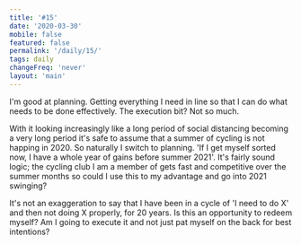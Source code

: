 ```yaml
---
title: '#15'
date: '2020-03-30'
mobile: false
featured: false
permalink: '/daily/15/'
tags: daily
changeFreq: 'never'
layout: 'main'
---
```


I'm good at planning. Getting everything I need in line so that I can do what needs to be done effectively. The execution bit? Not so much.

With it looking increasingly like a long period of social distancing becoming a very long period it's safe to assume that a summer of cycling is not happing in 2020. So naturally I switch to planning. 'If I get myself sorted now, I have a whole year of gains before summer 2021'. It's fairly sound logic; the cycling club I am a member of gets fast and competitive over the summer months so could I use this to my advantage and go into 2021 swinging?

It's not an exaggeration to say that I have been in a cycle of 'I need to do X' and then not doing X properly, for 20 years. Is this an opportunity to redeem myself? Am I going to execute it and not just pat myself on the back for best intentions?
